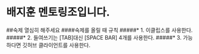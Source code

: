 # 배지훈 멘토링조입니다.
##숙제 열심히 해주세요
####숙제를 올릴 때 규칙
#####* 1. 이클립스를 사용한다.
#####* 2. 들여쓰기는 [TAB]대신 [SPACE BAR] 4개를 사용한다.
#####* 3. 가능하다면 깃허브 클라이언트를 사용한다.
